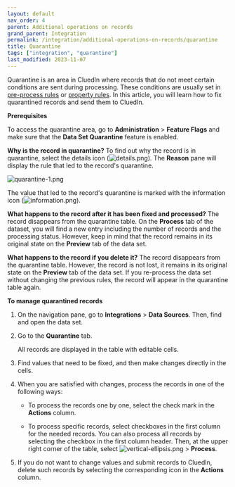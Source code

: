 ```yaml
---
layout: default
nav_order: 4
parent: Additional operations on records
grand_parent: Integration
permalink: /integration/additional-operations-on-records/quarantine
title: Quarantine
tags: ["integration", "quarantine"]
last_modified: 2023-11-07
---
```


Quarantine is an area in CluedIn where records that do not meet certain conditions are sent during processing. These conditions are usually set in [pre-process rules](/integration/additional-operations-on-records/preprocess-rules) or [property rules](/integration/additional-operations-on-records/property-rules). In this article, you will learn how to fix quarantined records and send them to CluedIn.

**Prerequisites**

To access the quarantine area, go to **Administration** > **Feature Flags** and make sure that the **Data Set Quarantine** feature is enabled.

**Why is the record in quarantine?** To find out why the record is in quarantine, select the details icon (![details.png](../../assets/images/integration/additional-operations/details.png)). The **Reason** pane will display the rule that led to the record's quarantine.

![quarantine-1.png](../../assets/images/integration/additional-operations/quarantine-1.png)

The value that led to the record's quarantine is marked with the information icon (![information.png](../../assets/images/integration/additional-operations/information.png)).

**What happens to the record after it has been fixed and processed?** The record disappears from the quarantine table. On the **Process** tab of the dataset, you will find a new entry including the number of records and the processing status. However, keep in mind that the record remains in its original state on the **Preview** tab of the data set.

**What happens to the record if you delete it?** The record disappears from the quarantine table. However, the record is not lost, it remains in its original state on the **Preview** tab of the data set. If you re-process the data set without changing the previous rules, the record will appear in the quarantine table again.

**To manage quarantined records**

1. On the navigation pane, go to **Integrations** > **Data Sources**. Then, find and open the data set.

1. Go to the **Quarantine** tab.

    All records are displayed in the table with editable cells.

1. Find values that need to be fixed, and then make changes directly in the cells.

1. When you are satisfied with changes, process the records in one of the following ways:

    - To process the records one by one, select the check mark in the **Actions** column.

    - To process specific records, select checkboxes in the first column for the needed records. You can also process all records by selecting the checkbox in the first column header. Then, at the upper right corner of the table, select ![vertical-ellipsis.png](../../assets/images/integration/additional-operations/vertical-ellipsis.png) > **Process**.

1. If you do not want to change values and submit records to CluedIn, delete such records by selecting the corresponding icon in the **Actions** column.
